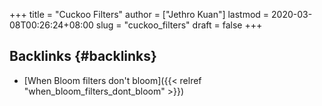 +++
title = "Cuckoo Filters"
author = ["Jethro Kuan"]
lastmod = 2020-03-08T00:26:24+08:00
slug = "cuckoo_filters"
draft = false
+++

## Backlinks {#backlinks}

-   [When Bloom filters don't bloom]({{< relref "when_bloom_filters_dont_bloom" >}})
